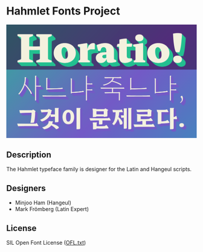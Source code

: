 # Hahmlet Fonts Project

![Hahmlet Fonts for Latin and Hangeul](documentation/sample.png)

## Description

The Hahmlet typeface family is designer for the Latin and Hangeul scripts.

## Designers

* Minjoo Ham (Hangeul)
* Mark Frömberg (Latin Expert)

## License

SIL Open Font License ([OFL.txt](OFL.txt))
